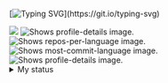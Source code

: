 [![Typing SVG](https://readme-typing-svg.herokuapp.com?font=Caveat&size=40&duration=2000&pause=50&color=019CFF&width=800&multiline=true&width=1000&height=160&lines=Hi+there+%F0%9F%91%8B;I+am+primarily+interested+in+AI%2C+deep+learning+and+machine+learning.;+And+I+am+working+on+those+projects.)](https://git.io/typing-svg)


<img src="https://komarev.com/ghpvc/?username=suzukimain&color=blueviolet">


<picture>
  <source media="(prefers-color-scheme: dark)" srcset="https://github-stats-alpha.vercel.app/api?username=suzukimain&cc=22272e&tc=37BCF6&ic=fff&bc=0000" alt=profile_img>
  <source media="(prefers-color-scheme: light), (prefers-color-scheme: no-preference)" srcset="https://github-stats-alpha.vercel.app/api?username=suzukimain&cc=0000&tc=37BCF6&ic=22272e&bc=22272e" alt=profile_img">
  <img src="profile-details_img" alt="Shows profile-details image.">
</picture>



<div>
  <picture>
    <source media="(prefers-color-scheme: dark)" srcset="http://github-profile-summary-cards.vercel.app/api/cards/repos-per-language?username=suzukimain&theme=tokyonight" alt="repos-per-language_img">
    <source media="(prefers-color-scheme: light), (prefers-color-scheme: no-preference)" srcset="http://github-profile-summary-cards.vercel.app/api/cards/repos-per-language?username=suzukimain&theme=vue" alt="repos-per-language_img">
    <img src="repos-per-language_img" alt="Shows repos-per-language image.">
  </picture>

  <picture>
    <source media="(prefers-color-scheme: dark)" srcset="http://github-profile-summary-cards.vercel.app/api/cards/most-commit-language?username=suzukimain&theme=tokyonight" alt="most-commit-language_img">
    <source media="(prefers-color-scheme: light), (prefers-color-scheme: no-preference)" srcset="http://github-profile-summary-cards.vercel.app/api/cards/most-commit-language?username=suzukimain&theme=vue" alt="most-commit-language_img">
    <img src="most-commit-language_img" alt="Shows most-commit-language image.">
  </picture>
</div>

<picture>
    <source media="(prefers-color-scheme: dark)" srcset="http://github-profile-summary-cards.vercel.app/api/cards/profile-details?username=suzukimain&theme=tokyonight" alt="profile-details_img">
    <source media="(prefers-color-scheme: light), (prefers-color-scheme: no-preference)" srcset="http://github-profile-summary-cards.vercel.app/api/cards/profile-details?username=suzukimain&theme=vue" alt="profile-details_img">
    <img src="profile-details_img" alt="Shows profile-details image.">
</picture>



<details>
  <summary>My status</summary>
<img src="https://github-readme-stats.vercel.app/api?username=suzukimain&hide_title=false&custom_title=My%20Rank&hide_rank=false&hide=stars,commits,prs,issues,contribs&show_icons=true&include_all_commits=true&count_private=false&disable_animations=false&theme=tokyonight&locale=en&hide_border=false" height="150" alt="stats graph"  />

</details>

